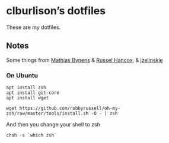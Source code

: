 # clburlison’s dotfiles

These are my dotfiles.

## Notes

Some things from [Mathias Bynens](https://github.com/mathiasbynens/dotfiles) & [Russel Hancox](https://github.com/russellhancox/dotfiles), & [jzelinskie](https://github.com/jzelinskie/dotfiles/blob/b2d33f8c601d1b7d9cce1df3319561e182251a26/zshrc#L12-L30)


### On Ubuntu

    apt install zsh
    apt install git-core
    apt install wget

    wget https://github.com/robbyrussell/oh-my-zsh/raw/master/tools/install.sh -O - | zsh

And then you change your shell to zsh

    chsh -s `which zsh`
